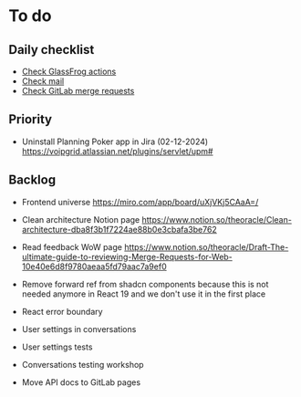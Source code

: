# To do

## Daily checklist

- [Check GlassFrog actions](https://app.glassfrog.com/organizations/909/orgnav/my_actions)
- [Check mail](https://mail.google.com/mail/u/0/#inbox)
- [Check GitLab merge requests](https://gitlab.wearespindle.com/dashboard/merge_requests?reviewer_username=patrickswijgman)

## Priority

- Uninstall Planning Poker app in Jira (02-12-2024) https://voipgrid.atlassian.net/plugins/servlet/upm#

## Backlog

- Frontend universe
  https://miro.com/app/board/uXjVKj5CAaA=/

- Clean architecture Notion page
  https://www.notion.so/theoracle/Clean-architecture-dba8f3b1f7224ae88b0e3cbafa3be762

- Read feedback WoW page
  https://www.notion.so/theoracle/Draft-The-ultimate-guide-to-reviewing-Merge-Requests-for-Web-10e40e6d8f9780aeaa5fd79aac7a9ef0

- Remove forward ref from shadcn components because this is not needed anymore in React 19 and we don't use it in the first place

- React error boundary

- User settings in conversations

- User settings tests

- Conversations testing workshop

- Move API docs to GitLab pages

